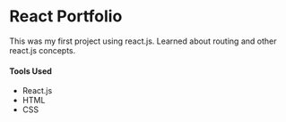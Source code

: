 # React Portfolio

This was my first project using react.js. Learned about routing and other react.js concepts.

#### Tools Used
- React.js
- HTML
- CSS
